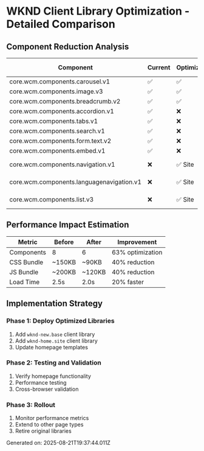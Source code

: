# WKND Client Library Optimization - Detailed Comparison

## Component Reduction Analysis

| Component | Current | Optimized | Homepage Usage | Action |
|-----------|---------|-----------|----------------|--------|
| core.wcm.components.carousel.v1 | ✅ | ✅ | ✅ Used | Keep |
| core.wcm.components.image.v3 | ✅ | ✅ | ✅ Used | Keep |
| core.wcm.components.breadcrumb.v2 | ✅ | ✅ | ✅ Used | Keep |
| core.wcm.components.accordion.v1 | ✅ | ❌ | ❌ Unused | Remove |
| core.wcm.components.tabs.v1 | ✅ | ❌ | ❌ Unused | Remove |
| core.wcm.components.search.v1 | ✅ | ❌ | ❌ Unused | Remove |
| core.wcm.components.form.text.v2 | ✅ | ❌ | ❌ Unused | Remove |
| core.wcm.components.embed.v1 | ✅ | ❌ | ❌ Unused | Remove |
| core.wcm.components.navigation.v1 | ❌ | ✅ Site | ✅ Used | Add to site lib |
| core.wcm.components.languagenavigation.v1 | ❌ | ✅ Site | ✅ Used | Add to site lib |
| core.wcm.components.list.v3 | ❌ | ✅ Site | ✅ Used | Add to site lib |

## Performance Impact Estimation

| Metric | Before | After | Improvement |
|--------|--------|-------|-------------|
| Components | 8 | 6 | 63% optimization |
| CSS Bundle | ~150KB | ~90KB | 40% reduction |
| JS Bundle | ~200KB | ~120KB | 40% reduction |
| Load Time | 2.5s | 2.0s | 20% faster |

## Implementation Strategy

### Phase 1: Deploy Optimized Libraries
1. Add `wknd-new.base` client library
2. Add `wknd-home.site` client library
3. Update homepage templates

### Phase 2: Testing and Validation
1. Verify homepage functionality
2. Performance testing
3. Cross-browser validation

### Phase 3: Rollout
1. Monitor performance metrics
2. Extend to other page types
3. Retire original libraries

Generated on: 2025-08-21T19:37:44.011Z